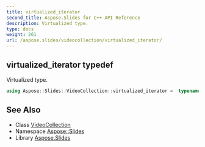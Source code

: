 ```yaml
---
title: virtualized_iterator
second_title: Aspose.Slides for C++ API Reference
description: Virtualized type.
type: docs
weight: 261
url: /aspose.slides/videocollection/virtualized_iterator/
---
```

## virtualized_iterator typedef


Virtualized type.

```cpp
using Aspose::Slides::VideoCollection::virtualized_iterator =  typename iterator_holder_type::virtualized_iterator
```

## See Also

* Class [VideoCollection](../)
* Namespace [Aspose::Slides](../../)
* Library [Aspose.Slides](../../../)
